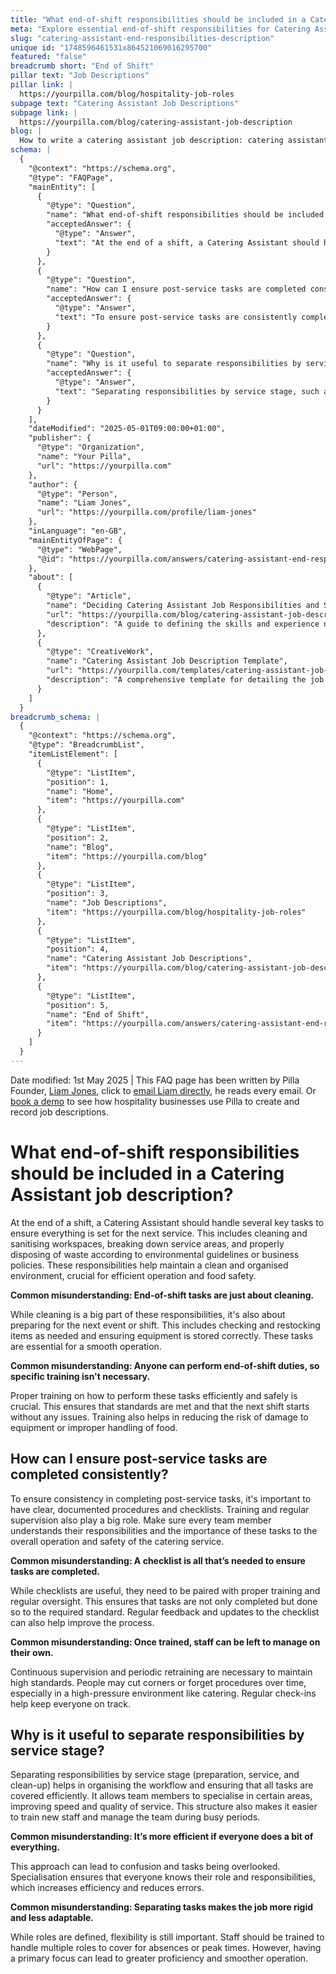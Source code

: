 ```yaml
---
title: "What end-of-shift responsibilities should be included in a Catering Assistant job description?"
meta: "Explore essential end-of-shift responsibilities for Catering Assistants, including cleaning, restocking, and the importance of training for efficient operations."
slug: "catering-assistant-end-responsibilities-description"
unique id: "1748596461531x864521069016295700"
featured: "false"
breadcrumb short: "End of Shift"
pillar text: "Job Descriptions"
pillar link: |
  https://yourpilla.com/blog/hospitality-job-roles
subpage text: "Catering Assistant Job Descriptions"
subpage link: |
  https://yourpilla.com/blog/catering-assistant-job-description
blog: |
  How to write a catering assistant job description: catering assistant job description template included.
schema: |
  {
    "@context": "https://schema.org",
    "@type": "FAQPage",
    "mainEntity": [
      {
        "@type": "Question",
        "name": "What end-of-shift responsibilities should be included in a Catering Assistant job description?",
        "acceptedAnswer": {
          "@type": "Answer",
          "text": "At the end of a shift, a Catering Assistant should handle these key tasks: cleaning and sanitising workspaces, breaking down service areas, and disposing of waste in line with environmental guidelines or business policies. These responsibilities ensure a clean and organised environment, crucial for efficient operation and food safety."
        }
      },
      {
        "@type": "Question",
        "name": "How can I ensure post-service tasks are completed consistently?",
        "acceptedAnswer": {
          "@type": "Answer",
          "text": "To ensure post-service tasks are consistently completed, implement clear, documented procedures and use checklists. Training and regular supervision are also essential. All team members must understand their responsibilities and the importance of these tasks to ensure operational and safety standards of the catering service."
        }
      },
      {
        "@type": "Question",
        "name": "Why is it useful to separate responsibilities by service stage?",
        "acceptedAnswer": {
          "@type": "Answer",
          "text": "Separating responsibilities by service stage, such as preparation, service, and clean-up, helps organise the workflow and ensures all tasks are efficiently covered. It allows team members to specialise, improves service speed and quality, and eases training and management during busy periods."
        }
      }
    ],
    "dateModified": "2025-05-01T09:00:00+01:00",
    "publisher": {
      "@type": "Organization",
      "name": "Your Pilla",
      "url": "https://yourpilla.com"
    },
    "author": {
      "@type": "Person",
      "name": "Liam Jones",
      "url": "https://yourpilla.com/profile/liam-jones"
    },
    "inLanguage": "en-GB",
    "mainEntityOfPage": {
      "@type": "WebPage",
      "@id": "https://yourpilla.com/answers/catering-assistant-end-responsibilities-description"
    },
    "about": [
      {
        "@type": "Article",
        "name": "Deciding Catering Assistant Job Responsibilities and Skills",
        "url": "https://yourpilla.com/blog/catering-assistant-job-description",
        "description": "A guide to defining the skills and experience needed for a Catering Assistant, including key job responsibilities."
      },
      {
        "@type": "CreativeWork",
        "name": "Catering Assistant Job Description Template",
        "url": "https://yourpilla.com/templates/catering-assistant-job-description",
        "description": "A comprehensive template for detailing the job description of a Catering Assistant."
      }
    ]
  }
breadcrumb_schema: |
  {
    "@context": "https://schema.org",
    "@type": "BreadcrumbList",
    "itemListElement": [
      {
        "@type": "ListItem",
        "position": 1,
        "name": "Home",
        "item": "https://yourpilla.com"
      },
      {
        "@type": "ListItem",
        "position": 2,
        "name": "Blog",
        "item": "https://yourpilla.com/blog"
      },
      {
        "@type": "ListItem",
        "position": 3,
        "name": "Job Descriptions",
        "item": "https://yourpilla.com/blog/hospitality-job-roles"
      },
      {
        "@type": "ListItem",
        "position": 4,
        "name": "Catering Assistant Job Descriptions",
        "item": "https://yourpilla.com/blog/catering-assistant-job-description"
      },
      {
        "@type": "ListItem",
        "position": 5,
        "name": "End of Shift",
        "item": "https://yourpilla.com/answers/catering-assistant-end-responsibilities-description"
      }
    ]
  }
---
```


Date modified: 1st May 2025 | This FAQ page has been written by Pilla Founder, [Liam Jones](https://yourpilla.com/profile/liam-jones), click to [email Liam directly](https://mailto:liam@yourpilla.com), he reads every email. Or [book a demo](https://calendly.com/pilla/demo) to see how hospitality businesses use Pilla to create and record job descriptions.

# What end-of-shift responsibilities should be included in a Catering Assistant job description?

At the end of a shift, a Catering Assistant should handle several key tasks to ensure everything is set for the next service. This includes cleaning and sanitising workspaces, breaking down service areas, and properly disposing of waste according to environmental guidelines or business policies. These responsibilities help maintain a clean and organised environment, crucial for efficient operation and food safety.

**Common misunderstanding: End-of-shift tasks are just about cleaning.**

While cleaning is a big part of these responsibilities, it's also about preparing for the next event or shift. This includes checking and restocking items as needed and ensuring equipment is stored correctly. These tasks are essential for a smooth operation.

**Common misunderstanding: Anyone can perform end-of-shift duties, so specific training isn't necessary.**

Proper training on how to perform these tasks efficiently and safely is crucial. This ensures that standards are met and that the next shift starts without any issues. Training also helps in reducing the risk of damage to equipment or improper handling of food.

## How can I ensure post-service tasks are completed consistently?

To ensure consistency in completing post-service tasks, it's important to have clear, documented procedures and checklists. Training and regular supervision also play a big role. Make sure every team member understands their responsibilities and the importance of these tasks to the overall operation and safety of the catering service.

**Common misunderstanding: A checklist is all that’s needed to ensure tasks are completed.**

While checklists are useful, they need to be paired with proper training and regular oversight. This ensures that tasks are not only completed but done so to the required standard. Regular feedback and updates to the checklist can also help improve the process.

**Common misunderstanding: Once trained, staff can be left to manage on their own.**

Continuous supervision and periodic retraining are necessary to maintain high standards. People may cut corners or forget procedures over time, especially in a high-pressure environment like catering. Regular check-ins help keep everyone on track.

## Why is it useful to separate responsibilities by service stage?

Separating responsibilities by service stage (preparation, service, and clean-up) helps in organising the workflow and ensuring that all tasks are covered efficiently. It allows team members to specialise in certain areas, improving speed and quality of service. This structure also makes it easier to train new staff and manage the team during busy periods.

**Common misunderstanding: It’s more efficient if everyone does a bit of everything.**

This approach can lead to confusion and tasks being overlooked. Specialisation ensures that everyone knows their role and responsibilities, which increases efficiency and reduces errors.

**Common misunderstanding: Separating tasks makes the job more rigid and less adaptable.**

While roles are defined, flexibility is still important. Staff should be trained to handle multiple roles to cover for absences or peak times. However, having a primary focus can lead to greater proficiency and smoother operation.